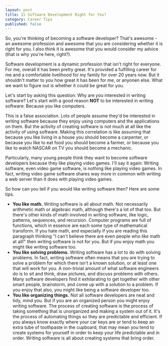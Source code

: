 ```yaml
---
layout: post
title: Is Software Development Right for You?
category: Career Tips
published: false
---
```

So, you're thinking of becoming a software developer?  That's awesome - an awesome profession and awesome that you are considering whether it is right for you.  I also think it is awesome that you would consider my advice (that *is* why you're here, right?).

Software development is a dynamic profession that isn't right for everyone.  For me, overall it has been pretty great.  It's provided a fulfilling career for me and a comfortable livelihood for my family for over 20 years now.  But it shouldn't matter to you how great it has been for me, or anyonen else.  What we want to figure out is whether it could be great for you.

Let's start by asking this question:  Why are you interested in writing software?  Let's start with a good reason **NOT** to be interested in writing software:  Because you like computers.

This is a false association.  Lots of people assume they'd be interested in writing software because they enjoy using computers and the applications on them.  But the activity of creating software is not much at all like the activity of using software.  Making this correlation is like assuming that because you like living in a house you should become a carpenter, or because you like to eat food you should become a farmer, or because you like to watch NASCAR on TV you should become a mechanic.

Particularly, many young people think they want to become software developers because they like playing video games.  I'll say it again:  Writing software, even video game software, is nothing like playing video games.  In fact, writing video game software shares way more in common with writing a web server than it does with playing video games.

So how can you tell if you would like writing software then?  Here are some tips.

* **You like math.**  Writing software is all about math.  Not necessarily arithmetic math or algebraic math, although there's a lot of that too.  But there's other kinds of math involved in writing software, like logic, patterns, sequences, and recursion.  Computer programs are full of functions, which in essence are each some type of mathematical transform.  If you hate math, and especially if you are reading this paragraph thinking "I can't believe there are even people who *like* math at all!" then writing software is not for you.  But if you enjoy math you might like writing software too.
* **You like solving problems.**  Writing software has a lot to do with solving problems.  In fact, writing software often means that you are trying to solve a problem for which there isn't a known solution, or at least one that will work for you.  A non-trivial amount of what software engineers do is to sit and think, draw pictures, and discuss problems with others.  Many software developers find it exhilarating to get together with other smart people, brainstorm, and come up with a solution to a problem.  If you enjoy that also, you might like being a software developer too.
* **You like organizing things.**  Not all software developers are neat and tidy, mind you.  But if you are an organized person you might enjoy writing software.  The process of creating software is the process of taking something that is unorganized and making a system out of it.  It's the process of automating things so they are predictable and efficient.  If you always know exactly where your car keys are or tend to keep an extra tube of toothpaste in the cupboard, that may mean you tend to create systems for yourself in order to keep your life predictable and in order.  Writing software is all about creating systems that bring order.